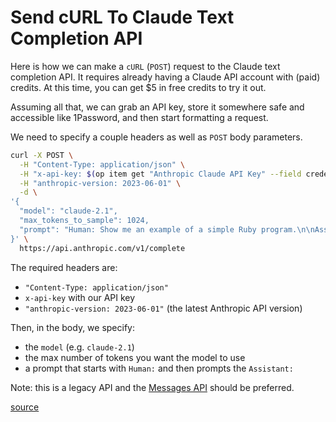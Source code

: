 # Send cURL To Claude Text Completion API

Here is how we can make a `cURL` (`POST`) request to the Claude text completion
API. It requires already having a Claude API account with (paid) credits. At
this time, you can get $5 in free credits to try it out.

Assuming all that, we can grab an API key, store it somewhere safe and
accessible like 1Password, and then start formatting a request.

We need to specify a couple headers as well as `POST` body parameters.

```bash
curl -X POST \
  -H "Content-Type: application/json" \
  -H "x-api-key: $(op item get "Anthropic Claude API Key" --field credential)" \
  -H "anthropic-version: 2023-06-01" \
  -d \
'{
  "model": "claude-2.1",
  "max_tokens_to_sample": 1024,
  "prompt": "Human: Show me an example of a simple Ruby program.\n\nAssistant:"
}' \
  https://api.anthropic.com/v1/complete
```

The required headers are:
- `"Content-Type: application/json"`
- `x-api-key` with our API key
- `"anthropic-version: 2023-06-01"` (the latest Anthropic API version)

Then, in the body, we specify:
- the `model` (e.g. `claude-2.1`)
- the max number of tokens you want the model to use
- a prompt that starts with `Human:` and then prompts the `Assistant:`

Note: this is a legacy API and the [Messages
API](https://docs.anthropic.com/claude/reference/messages_post) should be
preferred.

[source](https://docs.anthropic.com/claude/reference/complete_post)
